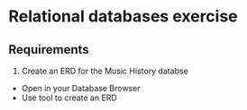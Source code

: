 # Relational databases exercise

## Requirements
1. Create an ERD for the Music History databse
  * Open in your Database Browser
  * Use tool to create an ERD